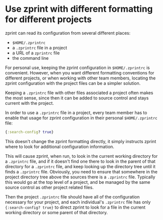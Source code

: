 # Use zprint with different formatting for different projects

zprint can read its configuration from several different places:

  * `$HOME/.zprintrc`
  * a `.zprintrc` file in a project
  * a URL of a `zprintrc` file
  * the command line

For personal use, keeping the zprint configuration in `$HOME/.zprintrc`
is convenient.  However, when you want different formatting conventions
for different projects, or when working with other team members,
locating the zprint configuration with the project files can be a
simpler solution.

Keeping a `.zprintrc` file with other files associated a project
often makes the most sense, since then it can be added to source
control and stays current with the project.

In order to use a `.zprintrc` file in a project, every team member
has to enable that usage for zprint configuration in their personal
`$HOME/.zprintrc` file:

```clojure
{:search-config? true}
```
This doesn't change the zprint formatting directly, it simply instructs
zprint where to look for additional configuration information.

This will cause zprint, when run, to look in the current working
directory for a `.zprintrc` file, and if it doesn't find one there
to look in the parent of that directory for a `.zprintrc` file, and
keep looking up the directory tree until it finds a `.zprintrc`
file.  Obviously, you need to ensure that somewhere in the project
directory tree above the sources there is a `.zprintrc` file.
Typically this would go at the top level of a project, and be managed
by the same source control as other project related files.

Then the project `.zprintrc` file should have all of the configuration
necessary for your project, and each individual's `.zprintrc` file
has only `{:search-config? true}` to direct zprint to look for a
file in the current working directory or some parent of that
directory.

